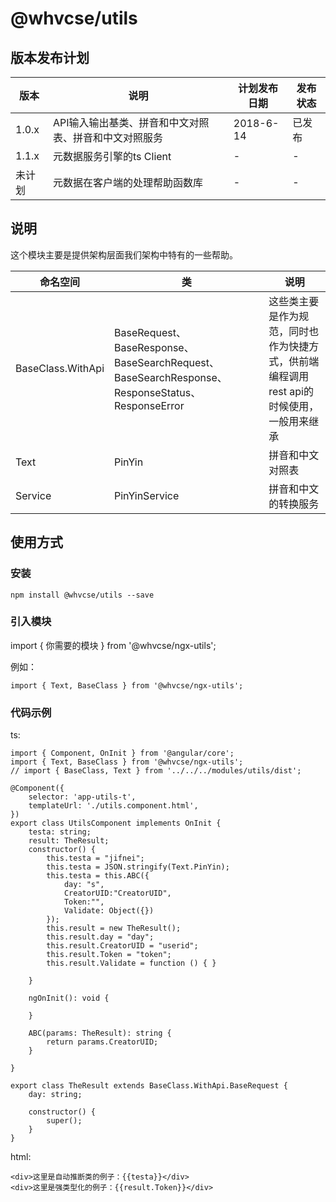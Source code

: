 # @whvcse/utils

## 版本发布计划

|  版本   |   说明   |    计划发布日期    |    发布状态     |
|   ---  |    ---  |    ---    |  ---  |
| 1.0.x | API输入输出基类、拼音和中文对照表、拼音和中文对照服务 | 2018-6-14 | 已发布  |
| 1.1.x | 元数据服务引擎的ts Client | - | - |
| 未计划 | 元数据在客户端的处理帮助函数库 | - | - |

## 说明

这个模块主要是提供架构层面我们架构中特有的一些帮助。

| 命名空间 | 类 | 说明 |
| --- |     --- |   --- |
| BaseClass.WithApi | BaseRequest、BaseResponse、BaseSearchRequest、BaseSearchResponse、ResponseStatus、ResponseError | 这些类主要是作为规范，同时也作为快捷方式，供前端编程调用rest api的时候使用，一般用来继承 |
| Text | PinYin | 拼音和中文对照表 |
| Service | PinYinService | 拼音和中文的转换服务 |

## 使用方式

### 安装

```
npm install @whvcse/utils --save
```

### 引入模块

import { 你需要的模块 } from '@whvcse/ngx-utils';

例如： 
```
import { Text, BaseClass } from '@whvcse/ngx-utils';
```

### 代码示例

ts:

```
import { Component, OnInit } from '@angular/core';
import { Text, BaseClass } from '@whvcse/ngx-utils';
// import { BaseClass, Text } from '../../../modules/utils/dist';

@Component({
    selector: 'app-utils-t',
    templateUrl: './utils.component.html',
})
export class UtilsComponent implements OnInit {
    testa: string;
    result: TheResult;
    constructor() {
        this.testa = "jifnei";
        this.testa = JSON.stringify(Text.PinYin);
        this.testa = this.ABC({
            day: "s",
            CreatorUID:"CreatorUID",
            Token:"",
            Validate: Object({})
        });
        this.result = new TheResult();
        this.result.day = "day";
        this.result.CreatorUID = "userid";
        this.result.Token = "token";
        this.result.Validate = function () { }

    }

    ngOnInit(): void {

    }

    ABC(params: TheResult): string {
        return params.CreatorUID;
    }

}

export class TheResult extends BaseClass.WithApi.BaseRequest {
    day: string;
    
    constructor() {
        super();
    }
}
```

html:

```
<div>这里是自动推断类的例子：{{testa}}</div>
<div>这里是强类型化的例子：{{result.Token}}</div>
```